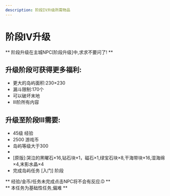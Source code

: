 ```yaml
---
description: 阶段IV升级所需物品
---
```


# 阶段IV升级

** 阶段升级在主城NPC\[阶段升级\]中,求求不要问了! **

## 升级阶段可获得更多福利:  
- 更大的岛屿面积:230×230  
- 漏斗限制:170个  
- 可以破坏末地  
- III阶所有内容 

## 升级至阶段III需要:  
- 45级 经验  
- 2500 游戏币  
- 岛屿等级大于300 
- [\[自定义合成+死亡不掉落\]]:神奇的纸×4(死亡不掉落纸)  
- \[原版\]:哭泣的黑曜石×16,钻石块×1，磁石×1,绿宝石块×8,干海带块×16,湿海绵×4,末影水晶×4
- 完成岛屿任务 \[入门\] 阶段    

** 经验/金币/任务未完成点击NPC将不会有反应:D **  
** 本任务为基础性任务,偏难 **

